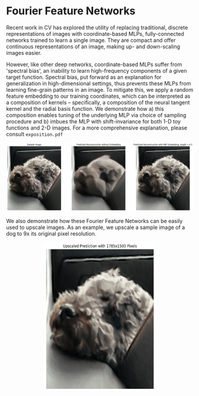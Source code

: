 # Fourier Feature Networks
Recent work in CV has explored the utility of replacing traditional, discrete representations of images with coordinate-based MLPs, fully-connected networks trained to learn a single image. They are compact and offer continuous representations of an image, making up- and down-scaling images easier. 

However, like other deep networks, coordinate-based MLPs suffer from 'spectral bias', an inability to learn high-frequency components of a given target function. Spectral bias, put forward as an explanation for generalization in high-dimensional settings, thus prevents these MLPs from learning fine-grain patterns in an image. To mitigate this, we apply a random feature embedding to our training coordinates, which can be interpreted as a composition of kernels – specifically, a composition of the neural tangent kernel and the radial basis function. We demonstrate how a) this composition enables tuning of the underlying MLP via choice of sampling procedure and b) imbues the MLP with shift-invariance for both 1-D toy functions and 2-D images. For a more comprehensive explanation, please consult ```exposition.pdf```

![alt text](https://github.com/dkytezab/fourier_feature_nets/blob/main/images/dog_comparison.png?raw=true)

We also demonstrate how these Fourier Feature Networks can be easily used to upscale images. As an example, we upscale a sample image of a dog to 9x its original pixel resolution.

<p align="center">
  <img width="300" height="400" src="https://github.com/dkytezab/fourier_feature_nets/blob/main/images/dog_upscaled.png">
</p>
